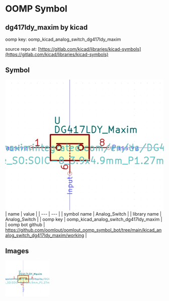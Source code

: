 # OOMP Symbol  
## dg417ldy_maxim  by kicad  
  
oomp key: oomp_kicad_analog_switch_dg417ldy_maxim  
  
source repo at: [https://gitlab.com/kicad/libraries/kicad-symbols](https://gitlab.com/kicad/libraries/kicad-symbols)  
## Symbol  
  
[![working.png](working_600.png)](working.png)  
| name | value | 
| --- | --- | 
| symbol name | Analog_Switch | 
| library name | Analog_Switch | 
| oomp key | oomp_kicad_analog_switch_dg417ldy_maxim | 
| oomp bot github | https://github.com/oomlout/oomlout_oomp_symbol_bot/tree/main/kicad_analog_switch_dg417ldy_maxim/working | 
## Images  
  
[![working.png](working_140.png)](working.png)  
